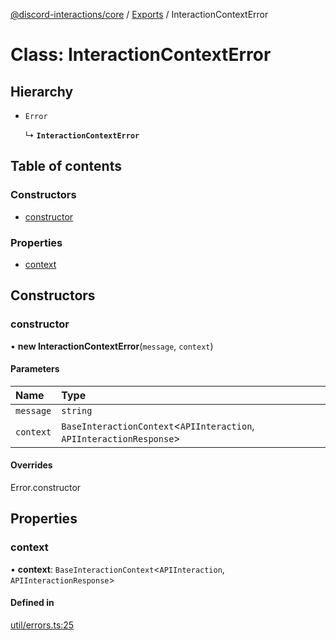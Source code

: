 [@discord-interactions/core](../README.md) / [Exports](../modules.md) / InteractionContextError

# Class: InteractionContextError

## Hierarchy

- `Error`

  ↳ **`InteractionContextError`**

## Table of contents

### Constructors

- [constructor](InteractionContextError.md#constructor)

### Properties

- [context](InteractionContextError.md#context)

## Constructors

### constructor

• **new InteractionContextError**(`message`, `context`)

#### Parameters

| Name | Type |
| :------ | :------ |
| `message` | `string` |
| `context` | `BaseInteractionContext`<`APIInteraction`, `APIInteractionResponse`\> |

#### Overrides

Error.constructor

## Properties

### context

• **context**: `BaseInteractionContext`<`APIInteraction`, `APIInteractionResponse`\>

#### Defined in

[util/errors.ts:25](https://github.com/ssMMiles/discord-interactions/blob/c2e131f/packages/core/src/util/errors.ts#L25)
